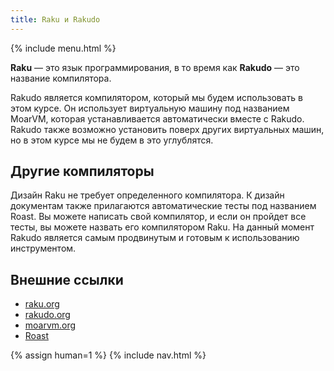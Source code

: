 ```yaml
---
title: Raku и Rakudo
---
```


{% include menu.html %}

**Raku** — это язык программирования, в то время как **Rakudo** — это название компилятора.

Rakudo является компилятором, который мы будем использовать в этом курсе. Он использует
виртуальную машину под названием MoarVM, которая устанавливается автоматически вместе
с Rakudo. Rakudo также возможно установить поверх других виртуальных машин, но в этом
курсе мы не будем в это углублятся.

## Другие компиляторы

Дизайн Raku не требует определенного компилятора. К дизайн документам также прилагаются
автоматические тесты под названием Roast. Вы можете написать свой компилятор, и если
он пройдет все тесты, вы можете назвать его компилятором Raku. На данный момент
Rakudo является самым продвинутым и готовым к использованию инструментом.

## Внешние ссылки

* [raku.org](https://raku.org)
* [rakudo.org](https://rakudo.org)
* [moarvm.org](https://moarvm.org)
* [Roast](https://github.com/Raku/roast)

{% assign human=1 %}
{% include nav.html %}
